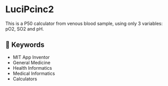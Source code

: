 # LuciPcinc2
This is a P50 calculator from venous blood sample, using only 3 variables: pO2, SO2 and pH.

 ## 🔑 Keywords

- MIT App Inventor
- General Medicine  
- Health Informatics  
- Medical Informatics  
- Calculators 
 


 

